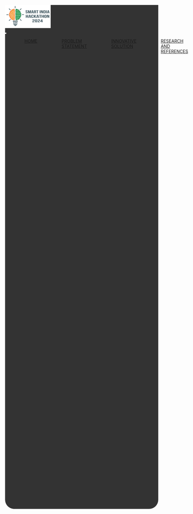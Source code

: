 <html>
	<head>
		<title>Team Colossus SIH1733</title>
		<link href="css/bootstrap.css" rel="stylesheet", type = "text/css">
	<style>
		*{
			padding:0px;
		}
		nav { 
    background-color: #333; /* Example background color */ 
		} 
		ul
		{
			list-style: none;
  			display: flex; 
		}
		li
		{
			 margin-right: 1vh; 
			 margin-left: 1vh;
			 border-radius:30px;
			 width:30vh;
			 display:inline-block;
		}
		.navlink
		{
			width:100%;
		}
	</style>
	</head>
	<body>
		<div class = "container border">
			<nav class="navbar navbar-expand-lg bg-white border" style = "border-radius: 30px;">
			  <div class="container-fluid">
			    <nav class="navbar bg-white">
				  <div class="container">
				    <a class="navbar-brand" href="#">
				      <img src="img/logo.png" alt="Bootstrap" width="150px">
				    </a>
				  </div>
				</nav>
			    <button class="navbar-toggler" type="button" data-bs-toggle="collapse" data-bs-target="#navbarNav" aria-controls="navbarNav" aria-expanded="false" aria-label="Toggle navigation">
			      <span class="navbar-toggler-icon"></span>
			    </button>
			    <div class="collapse navbar-collapse " id="navbarNav" style="justify-content: space-around;">
			      <ul class="navbar-nav border " style=" border-radius:30px;">
			        <li class="nav-item bg-light" >
			          <a class="nav-link" aria-current="page" href="SIH1733.html">HOME</a>
			        </li>
			        <li class="nav-item bg-light">
			          <a class="nav-link" aria-current="page" href="problem.html">PROBLEM STATEMENT</a>
			        </li>
			        <li class="nav-item bg-light">
			          <a class="nav-link" aria-current="page" href="solution.html">INNOVATIVE SOLUTION</a>
			        </li>
			        <li class="nav-item bg-light">
			          <a class="nav-link" aria-current="page" href="research.html">RESEARCH AND REFERENCES</a>
			        </li>
			        
			      </ul>
			    </div>
			  </div>
			</nav>
			<div class = "row border" style = "margin:0.8vh; border-radius:30px; padding:.1vh;">
				<div id="carouselExampleSlidesOnly " class="carousel slide" data-bs-ride="carousel" style="background-color: transparent;" >
				  <div class="carousel-inner" style="background-color: transparent;">
				    <div class="carousel-item active"  style="justify-content: center;background-color: transparent;">
				      <img src="img/slider.png" class="d-block w-100" alt="..." style="margin-left:auto;margin-right:auto;">
				    </div>
				   
				  </div>
				</div>
			</div>
			<div class = "row border" style = "margin:0.8vh; border-radius:30px; padding:1vh">
				CONTENT
			</div>
		</div>
		<script src = "js/bootstrap.bundle.js"></script>
	</body>
		

</html>

